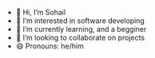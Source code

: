 - 👋 Hi, I’m Sohail
- 👀 I’m interested in software developing 
- 🌱 I’m currently learning, and a begginer 
- 💞️ I’m looking to collaborate on projects 
- 😄 Pronouns: he/him
  
<!---
Zohell/Zohell is a ✨ special ✨ repository because its `README.md` (this file) appears on your GitHub profile.
You can click the Preview link to take a look at your changes.
--->
